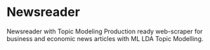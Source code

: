# Newsreader
Newsreader with Topic Modeling
Production ready web-scraper for business and economic news articles with  ML LDA Topic Modelling.
